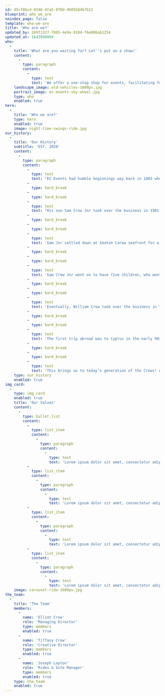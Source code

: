 ```yaml
---
id: d5cf8bc4-8346-4fa5-870d-4605b84b7b12
blueprint: who_we_are
noindex_page: false
template: who-we-are
title: 'Who are we?'
updated_by: 169f1327-7085-4e9a-9104-f6e806ab1254
updated_at: 1643990994
who:
  -
    title: 'What are you waiting for? Let''s put on a show!'
    content:
      -
        type: paragraph
        content:
          -
            type: text
            text: 'We offer a one-stop shop for events, facilitating full event management services. We provide our own rides and giant attractions,  cutting out any middlemen, saving you time and money.'
    landscape_image: old-vehicles-1600px.jpg
    portrait_image: ec-events-sky-wheel.jpg
    type: who
    enabled: true
hero:
  -
    title: 'Who we are?'
    type: hero
    enabled: true
    image: night-time-swings-ride.jpg
our_history:
  -
    title: 'Our History'
    subtitle: 'EST. 2020'
    content:
      -
        type: paragraph
        content:
          -
            type: text
            text: "EC Events had humble beginnings way back in 1865 when Sam Crow ﻿started out with a hand-turned galloping horse ride. He travelled across North Yorkshire and Teesside with the ride relying on 14 horses to transport it.\_"
          -
            type: hard_break
          -
            type: hard_break
          -
            type: text
            text: "His son Sam Crow Jnr took over the business in 1901 when his father was killed by one of his horses age 50 at Darlington Market Place Fair. Sam Jnr decided to have the ride converted to be steam-driven and added cranks to make the galloping horses go up and down like the traditional carousels we know and love today.\_"
          -
            type: hard_break
          -
            type: hard_break
          -
            type: text
            text: 'Sam Jnr settled down at Seaton Carew seafront for a while before the first world war broke out. There he operated his carousel and also purchased a set of swinging chairs from Germany, only the second set to appear in the UK!'
          -
            type: hard_break
          -
            type: hard_break
          -
            type: text
            text: 'Sam Crow Jnr went on to have five children, who went on to become partners in the business expanding with more rides to become the largest fairground operators in the North!'
          -
            type: hard_break
          -
            type: hard_break
          -
            type: text
            text: 'Eventually, William Crow took over the business in the 1970s. His 3 sons each branched out on their own in the 1980s to put their own spin on the original family business. Alan Crow Snr, Williams’ second-born son, expanded the business worldwide with his attractions and the help of his four sons.'
          -
            type: hard_break
          -
            type: hard_break
          -
            type: text
            text: 'The first trip abroad was to Cyprus in the early 90s, later progressing to Dubai in the middle east and then on to Hong Kong. They continued to travel across the globe, all over the far east including China, Malaysia and Thailand then across the Middle East and various countries in Europe.'
          -
            type: hard_break
          -
            type: hard_break
          -
            type: text
            text: 'This brings us to today’s generation of the Crows! Alan’s sons have expanded the business with large roller coasters, giant observation wheels and thrill rides, touring festivals and events in Europe, UK and the Middle East. Whilst they still organise and operate traditional fairs along with providing all kinds of rides, they have driven the business forward into the modern era. Christmas markets, music festivals, beach-themed events, pop up theme parks and stand-alone attractions in tourist hotspots just to name a few! Today the Crow family are one of the UK’s leading events and attractions specialists now with over 150 years of experience in the business.'
    type: our_history
    enabled: true
img_card:
  -
    type: img_card
    enabled: true
    title: 'Our Values'
    content:
      -
        type: bullet_list
        content:
          -
            type: list_item
            content:
              -
                type: paragraph
                content:
                  -
                    type: text
                    text: 'Lorem ipsum dolor sit amet, consectetur adipiscing elit.'
          -
            type: list_item
            content:
              -
                type: paragraph
                content:
                  -
                    type: text
                    text: 'Lorem ipsum dolor sit amet, consectetur adipiscing elit.'
          -
            type: list_item
            content:
              -
                type: paragraph
                content:
                  -
                    type: text
                    text: 'Lorem ipsum dolor sit amet, consectetur adipiscing elit.'
          -
            type: list_item
            content:
              -
                type: paragraph
                content:
                  -
                    type: text
                    text: 'Lorem ipsum dolor sit amet, consectetur adipiscing elit.'
    image: carousel-ride-1600px.jpg
the_team:
  -
    title: 'The Team'
    members:
      -
        name: 'Elliot Crow'
        role: 'Managing Director'
        type: members
        enabled: true
      -
        name: 'Tiffany Crow'
        role: 'Creative Director'
        type: members
        enabled: true
      -
        name: 'Joseph Layton'
        role: 'Rides & Site Manager'
        type: members
        enabled: true
    type: the_team
    enabled: true
---
```

